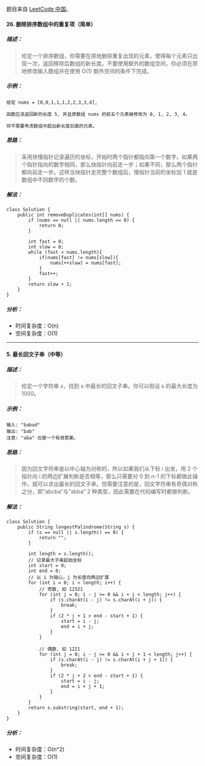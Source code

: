 题目来自 [LeetCode 中国](https://leetcode-cn.com/)。

#### 26. 删除排序数组中的重复项（简单）

##### 描述：

> 给定一个排序数组，你需要在原地删除重复出现的元素，使得每个元素只出现一次，返回移除后数组的新长度。不要使用额外的数组空间，你必须在原地修改输入数组并在使用 O(1) 额外空间的条件下完成。

##### 示例：

```
给定 nums = [0,0,1,1,1,2,2,3,3,4],

函数应该返回新的长度 5, 并且原数组 nums 的前五个元素被修改为 0, 1, 2, 3, 4。

你不需要考虑数组中超出新长度后面的元素。
```

##### 思路：

> 采用快慢指针记录遍历的坐标，开始时两个指针都指向第一个数字。如果两个指针指向的数字相同，那么快指针向前走一步；如果不同，那么两个指针都向前走一步。这样当快指针走完整个数组后，慢指针当前的坐标加 1 就是数组中不同数字的个数。

##### 解法：

```
class Solution {
    public int removeDuplicates(int[] nums) {
        if (nums == null || nums.length == 0) {
            return 0;
        }

        int fast = 0;
        int slow = 0;
        while (fast < nums.length){
            if(nums[fast] != nums[slow]){
                nums[++slow] = nums[fast];
            }
            fast++;
        }
        return slow + 1;
    }
}
```

##### 分析：

- 时间复杂度：O(n)
- 空间复杂度：O(1)

--------

#### 5. 最长回文子串（中等）

##### 描述：

> 给定一个字符串 s，找到 s 中最长的回文子串。你可以假设 s 的最大长度为1000。

##### 示例：

```
输入: "babad"
输出: "bab"
注意: "aba" 也是一个有效答案。
```

##### 思路：

> 因为回文字符串是以中心轴为对称的，所以如果我们从下标 i 出发，用 2 个指针向 i 的两边扩展判断是否相等，那么只需要对 0 到 n-1 的下标都做此操作，就可以求出最长的回文子串。但需要注意的是，回文字符串有奇偶对称之分，即”abcba”与”abba” 2 种类型，因此需要在代码编写时都做判断。

##### 解法：

```
class Solution {
    public String longestPalindrome(String s) {
        if (s == null || s.length() == 0) {
            return "";
        }

        int length = s.length();
        // 记录最大子串起始坐标
        int start = 0;
        int end = 0;
        // 以 i 为轴心，j 为长度向两边扩展
        for (int i = 0; i < length; i++) {
            // 奇数, 如 12321
            for (int j = 0; i - j >= 0 && i + j < length; j++) {
                if (s.charAt(i - j) != s.charAt(i + j)) {
                    break;
                }
                if (2 * j + 1 > end - start + 1) {
                    start = i - j;
                    end = i + j;
                }
            }

            // 偶数, 如 1221
            for (int j = 0; i - j >= 0 && i + j + 1 < length; j++) {
                if (s.charAt(i - j) != s.charAt(i + j + 1)) {
                    break;
                }
                if (2 * j + 2 > end - start + 1) {
                    start = i - j;
                    end = i + j + 1;
                }
            }
        }
        return s.substring(start, end + 1);
    }
}
```

##### 分析：

- 时间复杂度：O(n^2)
- 空间复杂度：O(1)